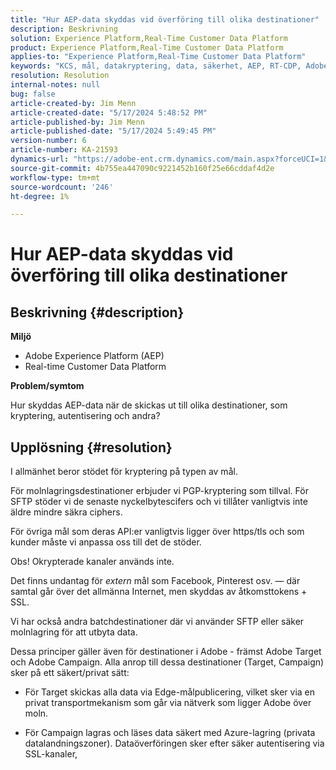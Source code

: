 ```yaml
---
title: "Hur AEP-data skyddas vid överföring till olika destinationer"
description: Beskrivning
solution: Experience Platform,Real-Time Customer Data Platform
product: Experience Platform,Real-Time Customer Data Platform
applies-to: "Experience Platform,Real-Time Customer Data Platform"
keywords: "KCS, mål, datakryptering, data, säkerhet, AEP, RT-CDP, Adobe, Target, Campaign"
resolution: Resolution
internal-notes: null
bug: false
article-created-by: Jim Menn
article-created-date: "5/17/2024 5:48:52 PM"
article-published-by: Jim Menn
article-published-date: "5/17/2024 5:49:45 PM"
version-number: 6
article-number: KA-21593
dynamics-url: "https://adobe-ent.crm.dynamics.com/main.aspx?forceUCI=1&pagetype=entityrecord&etn=knowledgearticle&id=c32a27b6-7514-ef11-9f8a-6045bd006268"
source-git-commit: 4b755ea447090c9221452b160f25e66cddaf4d2e
workflow-type: tm+mt
source-wordcount: '246'
ht-degree: 1%

---
```


# Hur AEP-data skyddas vid överföring till olika destinationer

## Beskrivning {#description}


<b>Miljö</b>

- Adobe Experience Platform (AEP)
- Real-time Customer Data Platform


<b>Problem/symtom</b>

Hur skyddas AEP-data när de skickas ut till olika destinationer, som kryptering, autentisering och andra?


## Upplösning {#resolution}


I allmänhet beror stödet för kryptering på typen av mål.

För molnlagringsdestinationer erbjuder vi PGP-kryptering som tillval. För SFTP stöder vi de senaste nyckelbytescifers och vi tillåter vanligtvis inte äldre mindre säkra ciphers.

För övriga mål som deras API:er vanligtvis ligger över https/tls och som kunder måste vi anpassa oss till det de stöder.

Obs! Okrypterade kanaler används inte.

Det finns undantag för *extern* mål som Facebook, Pinterest osv. — där samtal går över det allmänna Internet, men skyddas av åtkomsttokens + SSL.

Vi har också andra batchdestinationer där vi använder SFTP eller säker molnlagring för att utbyta data.



Dessa principer gäller även för destinationer i Adobe - främst Adobe Target och Adobe Campaign. Alla anrop till dessa destinationer (Target, Campaign) sker på ett säkert/privat sätt:

- För Target skickas alla data via Edge-målpublicering, vilket sker via en privat transportmekanism som går via nätverk som ligger Adobe över moln.

- För Campaign lagras och läses data säkert med Azure-lagring (privata datalandningszoner). Dataöverföringen sker efter säker autentisering via SSL-kanaler,


